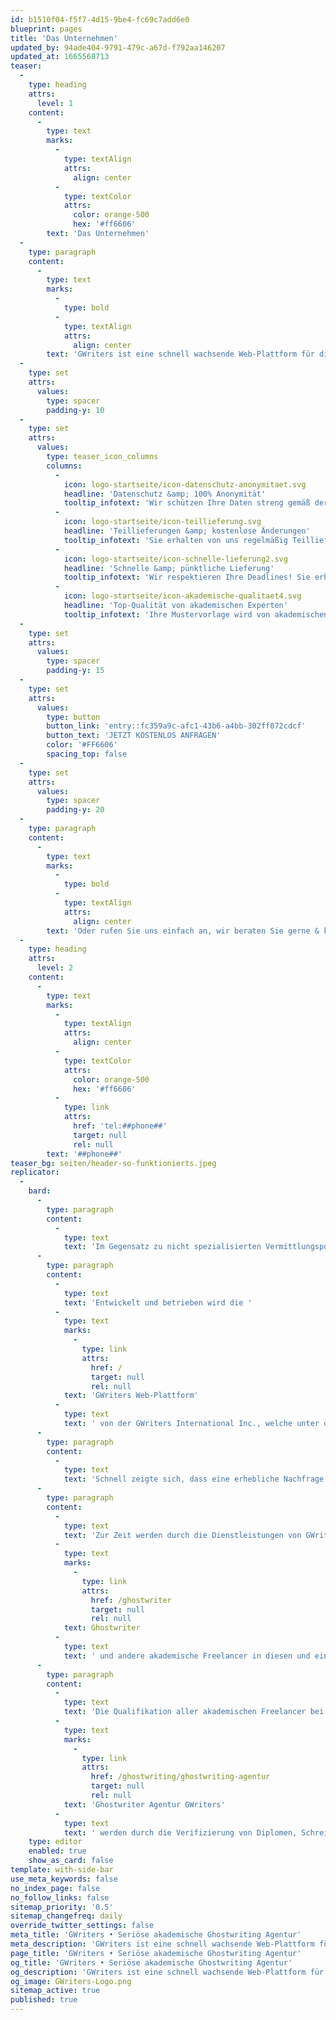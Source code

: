 ```yaml
---
id: b1510f04-f5f7-4d15-9be4-fc69c7add6e0
blueprint: pages
title: 'Das Unternehmen'
updated_by: 94ade404-9791-479c-a67d-f792aa146207
updated_at: 1665568713
teaser:
  -
    type: heading
    attrs:
      level: 1
    content:
      -
        type: text
        marks:
          -
            type: textAlign
            attrs:
              align: center
          -
            type: textColor
            attrs:
              color: orange-500
              hex: '#ff6606'
        text: 'Das Unternehmen'
  -
    type: paragraph
    content:
      -
        type: text
        marks:
          -
            type: bold
          -
            type: textAlign
            attrs:
              align: center
        text: 'GWriters ist eine schnell wachsende Web-Plattform für die Vermittlung von akademischen Freelancern. Dazu gehören z.B. Lektoren, Korrektoren, Ghostwriter, Texter und Übersetzer; aber auch Autoren und Coaches für viele Einsatzbereiche im wissenschaftlichen Umfeld. Insbesondere unterstützen Sie unsere Freelancer durch die Erstellung von Mustervorlagen für nahezu alle denkbaren Arten von wissenschaftlichen Texten & Arbeiten.'
  -
    type: set
    attrs:
      values:
        type: spacer
        padding-y: 10
  -
    type: set
    attrs:
      values:
        type: teaser_icon_columns
        columns:
          -
            icon: logo-startseite/icon-datenschutz-anonymitaet.svg
            headline: 'Datenschutz &amp; 100% Anonymität'
            tooltip_infotext: 'Wir schützen Ihre Daten streng gemäß der Vorschriften von DSGVO/GDPR &amp; garantieren Ihre Anonymität zu 100%.'
          -
            icon: logo-startseite/icon-teillieferung.svg
            headline: 'Teillieferungen &amp; kostenlose Änderungen'
            tooltip_infotext: 'Sie erhalten von uns regelmäßig Teillieferung und wir setzen Ihre Feedback kostenfrei um. So können Sie jederzeit Einfluss auf den Prozess nehmen.'
          -
            icon: logo-startseite/icon-schnelle-lieferung2.svg
            headline: 'Schnelle &amp; pünktliche Lieferung'
            tooltip_infotext: 'Wir respektieren Ihre Deadlines! Sie erhalten Ihre bestellte Mustervorlage zum vereinbarten Datum in lektorierter &amp; finaler Form.'
          -
            icon: logo-startseite/icon-akademische-qualitaet4.svg
            headline: 'Top-Qualität von akademischen Experten'
            tooltip_infotext: 'Ihre Mustervorlage wird von akademischen Experten auf höchstem Niveau erstellt, die oft selbst als Doktoren oder Professoren beschäftigt sind.'
  -
    type: set
    attrs:
      values:
        type: spacer
        padding-y: 15
  -
    type: set
    attrs:
      values:
        type: button
        button_link: 'entry::fc359a9c-afc1-43b6-a4bb-302ff072cdcf'
        button_text: 'JETZT KOSTENLOS ANFRAGEN'
        color: '#FF6606'
        spacing_top: false
  -
    type: set
    attrs:
      values:
        type: spacer
        padding-y: 20
  -
    type: paragraph
    content:
      -
        type: text
        marks:
          -
            type: bold
          -
            type: textAlign
            attrs:
              align: center
        text: 'Oder rufen Sie uns einfach an, wir beraten Sie gerne & kostenlos:'
  -
    type: heading
    attrs:
      level: 2
    content:
      -
        type: text
        marks:
          -
            type: textAlign
            attrs:
              align: center
          -
            type: textColor
            attrs:
              color: orange-500
              hex: '#ff6606'
          -
            type: link
            attrs:
              href: 'tel:##phone##'
              target: null
              rel: null
        text: '##phone##'
teaser_bg: seiten/header-so-funktionierts.jpeg
replicator:
  -
    bard:
      -
        type: paragraph
        content:
          -
            type: text
            text: 'Im Gegensatz zu nicht spezialisierten Vermittlungsportalen für Freelancer aller Art, wie z.B. Upwork.com oder Freelancer.com, unterscheiden sich die Anforderungen an einen Online Service für akademische Freelancer jedoch durch die Notwendigkeiten unbedingter Anonymität aller Beteiligten, juristischer Absicherung und konsequenter Qualitätskontrolle.'
      -
        type: paragraph
        content:
          -
            type: text
            text: 'Entwickelt und betrieben wird die '
          -
            type: text
            marks:
              -
                type: link
                attrs:
                  href: /
                  target: null
                  rel: null
            text: 'GWriters Web-Plattform'
          -
            type: text
            text: ' von der GWriters International Inc., welche unter dem inzwischen international bekannten Brand "GWriters" auch lokale Plattformen für verschiedene weitere europäischen Länder bereitstellt. Das Portal wurde im Jahr 2011 von einer Gruppe junger Akademiker gegründet und bereits innerhalb weniger Monate durch schlagkräftige Webentwickler & Online-Marketer verstärkt. Mithilfe eines Finanzinvestments konnte die Entwicklung einer allen vorgenannten Anforderungen gerecht werdenden Webapplikation sichergestellt werden. Gleichzeitig gelang es kurzfristig eine große Zahl von akademischen Freelancern für die Möglichkeiten einer auf ihre Bedürfnisse spezialisierten Internet-Plattform zu begeistern.'
      -
        type: paragraph
        content:
          -
            type: text
            text: 'Schnell zeigte sich, dass eine erhebliche Nachfrage nach akademischen Autoren, Bearbeitern und Beratern vorhanden ist und, wie bereits in vielen anderen Branchen zuvor, auch in diesem bereits existierende Markt ein Bedarf nach einer zentralen Online Präsenz, Professionalisierung und Bündelung von Kapazitäten besteht. GWriters sieht seine Aufgabe darin, den Markt für akademische Freelancer neu zu definieren und sowohl den Auftraggebern, als auch den freiberuflichen Dienstleistern mit mehrstufiger, teilautomatisierte Qualitätskontrolle, juristischer Absicherung, standardisierten Workflows und natürlich professioneller Abwicklung zur Seite zu stehen.'
      -
        type: paragraph
        content:
          -
            type: text
            text: 'Zur Zeit werden durch die Dienstleistungen von GWriters Kunden in Deutschland, der Schweiz und Großbritannien professionell bei Ihren akademischen Projekten aller Art unterstützt. Da wir selbstverständlich unseren Kunden auch die Möglichkeit bieten möchten, deren wissenschaftliche Ausarbeitungen in der jeweiligen Landessprache zu verfassen, beschäftigen wir auch '
          -
            type: text
            marks:
              -
                type: link
                attrs:
                  href: /ghostwriter
                  target: null
                  rel: null
            text: Ghostwriter
          -
            type: text
            text: ' und andere akademische Freelancer in diesen und einer Vielzahl von anderen Ländern.'
      -
        type: paragraph
        content:
          -
            type: text
            text: 'Die Qualifikation aller akademischen Freelancer bei der '
          -
            type: text
            marks:
              -
                type: link
                attrs:
                  href: /ghostwriting/ghostwriting-agentur
                  target: null
                  rel: null
            text: 'Ghostwriter Agentur GWriters'
          -
            type: text
            text: ' werden durch die Verifizierung von Diplomen, Schreibproben und Lebensläufen eingehend geprüft. Unseren Kunden jederzeit die bestmögliche Qualität zu bieten, ist nicht nur unser Anspruch an uns selber, sondern das zentrale Qualitätsversprechen, dass die Marke GWriters zu dem macht, was sie ist: eine neue Definition von Zuverlässigkeit und Qualität.'
    type: editor
    enabled: true
    show_as_card: false
template: with-side-bar
use_meta_keywords: false
no_index_page: false
no_follow_links: false
sitemap_priority: '0.5'
sitemap_changefreq: daily
override_twitter_settings: false
meta_title: 'GWriters • Seriöse akademische Ghostwriting Agentur'
meta_description: 'GWriters ist eine schnell wachsende Web-Plattform für die Vermittlung von akademischen Freelancern, z.B. Lektoren, Autoren, Übersetzern & Coaches.'
page_title: 'GWriters • Seriöse akademische Ghostwriting Agentur'
og_title: 'GWriters • Seriöse akademische Ghostwriting Agentur'
og_description: 'GWriters ist eine schnell wachsende Web-Plattform für die Vermittlung von akademischen Freelancern, z.B. Lektoren, Autoren, Übersetzern & Coaches.'
og_image: GWriters-Logo.png
sitemap_active: true
published: true
---
```

